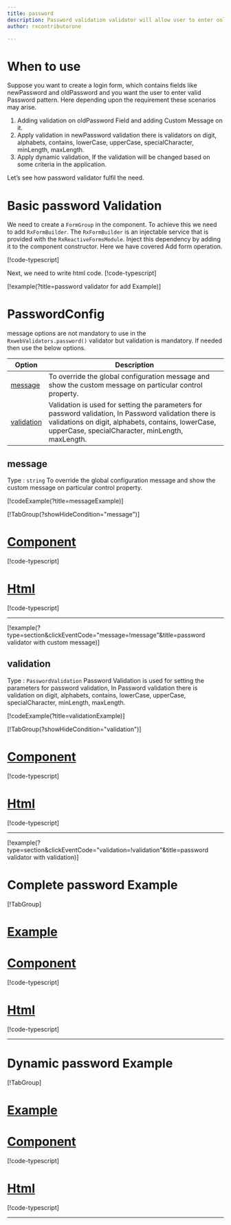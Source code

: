 ```yaml
---
title: password  
description: Password validation validator will allow user to enter only the input according to correct password validation format.
author: rxcontributorone

---
```

# When to use
Suppose you want to create a login form, which contains fields like newPassword and oldPassword and you want the user to enter valid Password pattern. Here depending upon the requirement these scenarios may arise.	
1. Adding validation on oldPassword Field and adding  Custom Message on it.
2. Apply validation in newPassword validation there is validators on digit, alphabets, contains, lowerCase, upperCase, specialCharacter, minLength, maxLength.
3. Apply dynamic validation, If the validation will be changed based on some criteria in the application.

Let’s see how password validator fulfil the need.

# Basic password Validation
We need to create a `FormGroup` in the component. To achieve this we need to add `RxFormBuilder`. The `RxFormBuilder` is an injectable service that is provided with the `RxReactiveFormsModule`. Inject this dependency by adding it to the component constructor.
Here we have covered Add form operation. 

[!code-typescript[](\assets\examples\reactive-form-validators\validators\password\add\password-add.component.ts?type=section)]

Next, we need to write html code.
[!code-typescript[](\assets\examples\reactive-form-validators\validators\password\add\password-add.component.html?type=section)]

[!example(?title=password validator for add Example)]
<app-password-add-validator></app-password-add-validator>

# PasswordConfig 
message options are not mandatory to use in the `RxwebValidators.password()` validator but validation is mandatory. If needed then use the below options.

|Option | Description |
|--- | ---- |
|[message](#message) | To override the global configuration message and show the custom message on particular control property. |
|[validation](#validation) | Validation is used for setting the parameters for password validation, In Password validation there is validations on digit, alphabets, contains, lowerCase, upperCase, specialCharacter, minLength, maxLength. |

## message 
Type :  `string` 
To override the global configuration message and show the custom message on particular control property.

[!codeExample(?title=messageExample)]

[!TabGroup(?showHideCondition="message")]
# [Component](#tab\messageComponent)
[!code-typescript[](\assets\examples\reactive-form-validators\validators\password\message\password-message.component.ts)]
# [Html](#tab\messageHtml)
[!code-typescript[](\assets\examples\reactive-form-validators\validators\password\message\password-message.component.html)]
***

[!example(?type=section&clickEventCode="message=!message"&title=password validator with custom message)]
<app-password-message-validator></app-password-message-validator>

## validation 
Type :  `PasswordValidation`
Password Validation is used for setting the parameters for password validation, In Password validation there is validation on digit, alphabets, contains, lowerCase, upperCase, specialCharacter, minLength, maxLength.

[!codeExample(?title=validationExample)]

[!TabGroup(?showHideCondition="validation")]
# [Component](#tab\validationComponent)
[!code-typescript[](\assets\examples\reactive-form-validators\validators\password\validation\password-validation.component.ts)]
# [Html](#tab\validationHtml)
[!code-typescript[](\assets\examples\reactive-form-validators\validators\password\validation\password-validation.component.html)]
***

[!example(?type=section&clickEventCode="validation=!validation"&title=password validator with validation)]
<app-password-validation-validator></app-password-validation-validator>

# Complete password Example
[!TabGroup]
# [Example](#tab\completeExample)
<app-password-complete-validator></app-password-complete-validator>
# [Component](#tab\completeComponent)
[!code-typescript[](\assets\examples\reactive-form-validators\validators\password\complete\password-complete.component.ts)]
# [Html](#tab\completeHtml)
[!code-typescript[](\assets\examples\reactive-form-validators\validators\password\complete\password-complete.component.html)]
***

# Dynamic password Example
[!TabGroup]
# [Example](#tab\dynamicExample)
<app-password-dynamic-validator></app-password-dynamic-validator>
# [Component](#tab\dynamicComponent)
[!code-typescript[](\assets\examples\reactive-form-validators\validators\password\dynamic\password-dynamic.component.ts)]
# [Html](#tab\dynamicHtml)
[!code-typescript[](\assets\examples\reactive-form-validators\validators\password\dynamic\password-dynamic.component.html)]
***